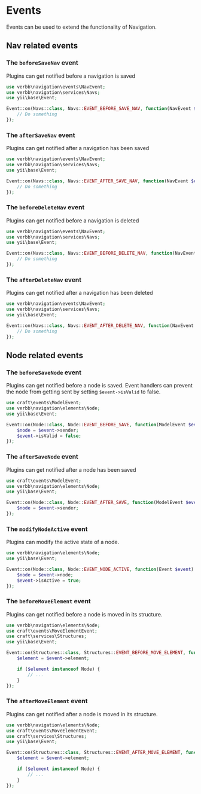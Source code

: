 # Events
Events can be used to extend the functionality of Navigation.

## Nav related events

### The `beforeSaveNav` event
Plugins can get notified before a navigation is saved

```php
use verbb\navigation\events\NavEvent;
use verbb\navigation\services\Navs;
use yii\base\Event;

Event::on(Navs::class, Navs::EVENT_BEFORE_SAVE_NAV, function(NavEvent $e) {
    // Do something
});
```

### The `afterSaveNav` event
Plugins can get notified after a navigation has been saved

```php
use verbb\navigation\events\NavEvent;
use verbb\navigation\services\Navs;
use yii\base\Event;

Event::on(Navs::class, Navs::EVENT_AFTER_SAVE_NAV, function(NavEvent $e) {
    // Do something
});
```

### The `beforeDeleteNav` event
Plugins can get notified before a navigation is deleted

```php
use verbb\navigation\events\NavEvent;
use verbb\navigation\services\Navs;
use yii\base\Event;

Event::on(Navs::class, Navs::EVENT_BEFORE_DELETE_NAV, function(NavEvent $event) {
    // Do something
});
```

### The `afterDeleteNav` event
Plugins can get notified after a navigation has been deleted

```php
use verbb\navigation\events\NavEvent;
use verbb\navigation\services\Navs;
use yii\base\Event;

Event::on(Navs::class, Navs::EVENT_AFTER_DELETE_NAV, function(NavEvent $event) {
    // Do something
});
```


## Node related events

### The `beforeSaveNode` event
Plugins can get notified before a node is saved. Event handlers can prevent the node from getting sent by setting `$event->isValid` to false.

```php
use craft\events\ModelEvent;
use verbb\navigation\elements\Node;
use yii\base\Event;

Event::on(Node::class, Node::EVENT_BEFORE_SAVE, function(ModelEvent $event) {
    $node = $event->sender;
    $event->isValid = false;
});
```

### The `afterSaveNode` event
Plugins can get notified after a node has been saved

```php
use craft\events\ModelEvent;
use verbb\navigation\elements\Node;
use yii\base\Event;

Event::on(Node::class, Node::EVENT_AFTER_SAVE, function(ModelEvent $event) {
    $node = $event->sender;
});
```

### The `modifyNodeActive` event
Plugins can modify the active state of a node.

```php
use verbb\navigation\elements\Node;
use yii\base\Event;

Event::on(Node::class, Node::EVENT_NODE_ACTIVE, function(Event $event) {
    $node = $event->node;
    $event->isActive = true;
});
```

### The `beforeMoveElement` event
Plugins can get notified before a node is moved in its structure.

```php
use verbb\navigation\elements\Node;
use craft\events\MoveElementEvent;
use craft\services\Structures;
use yii\base\Event;

Event::on(Structures::class, Structures::EVENT_BEFORE_MOVE_ELEMENT, function(MoveElementEvent $event) {
    $element = $event->element;

    if ($element instanceof Node) {
        // ...
    }
});
```

### The `afterMoveElement` event
Plugins can get notified after a node is moved in its structure.

```php
use verbb\navigation\elements\Node;
use craft\events\MoveElementEvent;
use craft\services\Structures;
use yii\base\Event;

Event::on(Structures::class, Structures::EVENT_AFTER_MOVE_ELEMENT, function(MoveElementEvent $event) {
    $element = $event->element;

    if ($element instanceof Node) {
        // ...
    }
});
```

